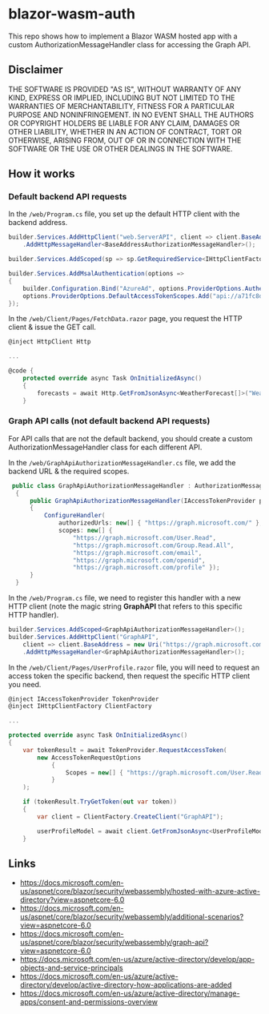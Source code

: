 # blazor-wasm-auth

This repo shows how to implement a Blazor WASM hosted app with a custom AuthorizationMessageHandler class for accessing the Graph API.

## Disclaimer

THE SOFTWARE IS PROVIDED "AS IS", WITHOUT WARRANTY OF ANY KIND, EXPRESS OR IMPLIED, INCLUDING BUT NOT LIMITED TO THE WARRANTIES OF MERCHANTABILITY, FITNESS FOR A PARTICULAR PURPOSE AND NONINFRINGEMENT. IN NO EVENT SHALL THE AUTHORS OR COPYRIGHT HOLDERS BE LIABLE FOR ANY CLAIM, DAMAGES OR OTHER LIABILITY, WHETHER IN AN ACTION OF CONTRACT, TORT OR OTHERWISE, ARISING FROM, OUT OF OR IN CONNECTION WITH THE SOFTWARE OR THE USE OR OTHER DEALINGS IN THE SOFTWARE.

## How it works

### Default backend API requests

In the `/web/Program.cs` file, you set up the default HTTP client with the backend address.

```csharp
builder.Services.AddHttpClient("web.ServerAPI", client => client.BaseAddress = new Uri(builder.HostEnvironment.BaseAddress))
    .AddHttpMessageHandler<BaseAddressAuthorizationMessageHandler>();

builder.Services.AddScoped(sp => sp.GetRequiredService<IHttpClientFactory>().CreateClient("web.ServerAPI"));

builder.Services.AddMsalAuthentication(options =>
{
    builder.Configuration.Bind("AzureAd", options.ProviderOptions.Authentication);
    options.ProviderOptions.DefaultAccessTokenScopes.Add("api://a71fc8d7-4a88-4de3-816c-e19fd131339e/API.Access");
});
```

In the `/web/Client/Pages/FetchData.razor` page, you request the HTTP client & issue the GET call.

```csharp
@inject HttpClient Http

...

@code {
    protected override async Task OnInitializedAsync()
    {
        forecasts = await Http.GetFromJsonAsync<WeatherForecast[]>("WeatherForecast");
    }
```

### Graph API calls (not default backend API requests)

For API calls that are not the default backend, you should create a custom AuthorizationMessageHandler class for each different API.

In the `/web/GraphApiAuthorizationMessageHandler.cs` file, we add the backend URL & the required scopes.

```csharp
 public class GraphApiAuthorizationMessageHandler : AuthorizationMessageHandler
  {
      public GraphApiAuthorizationMessageHandler(IAccessTokenProvider provider, NavigationManager navigationManager) : base(provider, navigationManager)
      {
          ConfigureHandler(
              authorizedUrls: new[] { "https://graph.microsoft.com/" },
              scopes: new[] { 
                  "https://graph.microsoft.com/User.Read",  
                  "https://graph.microsoft.com/Group.Read.All",  
                  "https://graph.microsoft.com/email", 
                  "https://graph.microsoft.com/openid", 
                  "https://graph.microsoft.com/profile" });
      }
  }
```

In the `/web/Program.cs` file, we need to register this handler with a new HTTP client (note the magic string **GraphAPI** that refers to this specific HTTP handler).

```csharp
builder.Services.AddScoped<GraphApiAuthorizationMessageHandler>();
builder.Services.AddHttpClient("GraphAPI",
    client => client.BaseAddress = new Uri("https://graph.microsoft.com"))
    .AddHttpMessageHandler<GraphApiAuthorizationMessageHandler>();
```

In the `/web/Client/Pages/UserProfile.razor` file, you will need to request an access token the specific backend, then request the specific HTTP client you need.

```csharp
@inject IAccessTokenProvider TokenProvider
@inject IHttpClientFactory ClientFactory

...

protected override async Task OnInitializedAsync()
{
    var tokenResult = await TokenProvider.RequestAccessToken(
        new AccessTokenRequestOptions
            {
                Scopes = new[] { "https://graph.microsoft.com/User.Read" }
            }
    );        

    if (tokenResult.TryGetToken(out var token))
    {
        var client = ClientFactory.CreateClient("GraphAPI");

        userProfileModel = await client.GetFromJsonAsync<UserProfileModel>("v1.0/me");
    }
```

## Links

- https://docs.microsoft.com/en-us/aspnet/core/blazor/security/webassembly/hosted-with-azure-active-directory?view=aspnetcore-6.0
- https://docs.microsoft.com/en-us/aspnet/core/blazor/security/webassembly/additional-scenarios?view=aspnetcore-6.0
- https://docs.microsoft.com/en-us/aspnet/core/blazor/security/webassembly/graph-api?view=aspnetcore-6.0
- https://docs.microsoft.com/en-us/azure/active-directory/develop/app-objects-and-service-principals
- https://docs.microsoft.com/en-us/azure/active-directory/develop/active-directory-how-applications-are-added
- https://docs.microsoft.com/en-us/azure/active-directory/manage-apps/consent-and-permissions-overview
